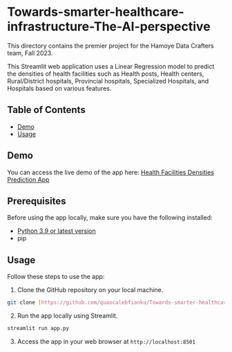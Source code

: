 # Towards-smarter-healthcare-infrastructure-The-AI-perspective
This directory contains the premier project for the Hamoye Data Crafters team, Fall 2023.

This Streamlit web application uses a Linear Regression model to predict the densities of health facilities such as Health posts, Health centers, Rural/District hospitals, Provincial hospitals, Specialized Hospitals, and Hospitals based on various features.

## Table of Contents
  - [Demo](#demo)
  - [Usage](#usage)

## Demo

You can access the live demo of the app here: [Health Facilities Densities Prediction App](https://healthfacilities.streamlit.app/)

## Prerequisites

Before using the app locally, make sure you have the following installed:

- [Python 3.9 or latest version](https://www.python.org/downloads/)
- pip

## Usage

Follow these steps to use the app:

1. Clone the GitHub repository on your local machine.

```bash
git clone [https://github.com/quaocalebfianku/Towards-smarter-healthcare-infrastructure-The-AI-perspective].git
```


2. Run the app locally using Streamlit.
```bash
streamlit run app.py
```

3. Access the app in your web browser at `http://localhost:8501`
